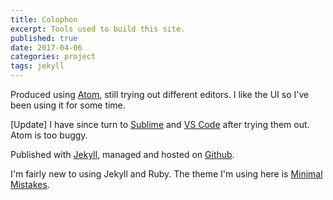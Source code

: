 ```yaml
---
title: Colophon
excerpt: Tools used to build this site.
published: true
date: 2017-04-06
categories: project
tags: jekyll
---
```


Produced using [Atom](https://atom.io/), still trying out different editors. I like the UI so I've been using it for some time.

[Update] I have since turn to [Sublime](https://www.sublimetext.com/) and [VS Code](https://code.visualstudio.com/) after trying them out. Atom is too buggy.

Published with [Jekyll](https://jekyllrb.com/), managed and hosted on [Github](https://github.com/).

I'm fairly new to using Jekyll and Ruby. The theme I'm using here is [Minimal Mistakes](https://mademistakes.com/work/minimal-mistakes-jekyll-theme/).
